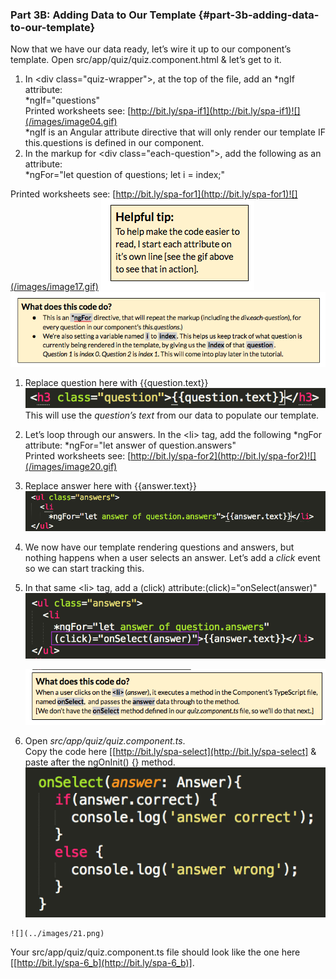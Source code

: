 ### Part 3B: Adding Data to Our Template {#part-3b-adding-data-to-our-template}

Now that we have our data ready, let’s wire it up to our component’s template. Open src/app/quiz/quiz.component.html &amp; let’s get to it.

1.  In <span class="ref">&lt;div class=&quot;quiz-wrapper&quot;&gt;</span>, at the top of the file, add an <span class="ref">*ngIf</span> attribute:<br><span class="new">*ngIf=&quot;questions&quot;</span><br>Printed worksheets see: [http://bit.ly/spa-if1](http://bit.ly/spa-if1)![](/images/image04.gif)<br><span class="ref">*ngIf</span> is an Angular attribute directive that will only render our template IF <span class="ref">this.questions</span> is defined in our component.
2.  In the markup for <span class="ref">&lt;div class=&quot;each-question&quot;&gt;</span>, add the following as an attribute:<br><span class="new">*ngFor=&quot;let question of questions; let i = index;&quot;</span>

  Printed worksheets see: [http://bit.ly/spa-for1](http://bit.ly/spa-for1)![](/images/image17.gif) 
  ![](../images/19.png)
  ![](../images/32.png)
1.  Replace  <span class="ref">question</span> here  with <span class="new">{{question.text}}</span>![](/images/image02.png)<br>This will use the *question’s text* from our data to populate our template.
2.  Let’s loop through our answers. In the <span class="ref">&lt;li&gt;</span> tag, add the following <span class="ref">*ngFor</span> attribute: <span class="new">*ngFor=&quot;let answer of question.answers&quot;</span><br>Printed worksheets see: [http://bit.ly/spa-for2](http://bit.ly/spa-for2)![](/images/image20.gif)
3.  Replace <span class="ref">answer here</span> with <span class="new">{{answer.text}}</span>![](/images/image26.png)
4.  We now have our template rendering questions and answers, but nothing happens when a user selects an answer. Let’s add a *click* event so we can start tracking this.

  1.  In that same <span class="ref">&lt;li&gt;</span> tag, add a <span class="ref">(click)</span> attribute:<span class="new">(click)=&quot;onSelect(answer)&quot;</span><br> 
      ![](/images/image46.png)

      ![](../images/20.png)

   1.  Open *src/app/quiz/quiz.component.ts*. <br>Copy the code here [[http://bit.ly/spa-select](http://bit.ly/spa-select] &amp; paste after the <span class="ref">ngOnInit() {}</span> method.![](/images/image03.png)

    ![](../images/21.png)

Your src/app/quiz/quiz.component.ts file should look like the one here [[http://bit.ly/spa-6_b](http://bit.ly/spa-6_b)].